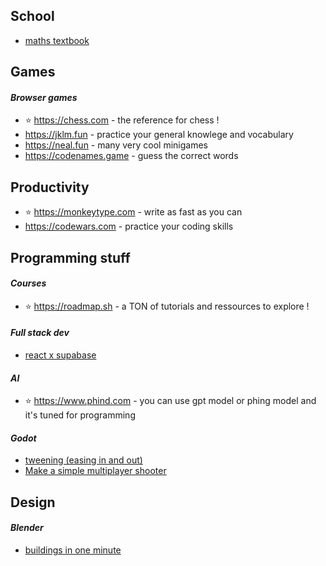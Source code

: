 ## School
- [maths textbook](https://www.lelivrescolaire.fr/manuels/mathematiques-specialite-terminale-2020)

## Games
#### *Browser games*
- ⭐ https://chess.com - the reference for chess !
- https://jklm.fun - practice your general knowlege and vocabulary
- https://neal.fun - many very cool minigames
- https://codenames.game - guess the correct words

## Productivity
- ⭐ https://monkeytype.com - write as fast as you can
- https://codewars.com - practice your coding skills

## Programming stuff
#### *Courses*
- ⭐ https://roadmap.sh - a TON of tutorials and ressources to explore !

#### *Full stack dev*
- [react x supabase](https://supabase.com/docs/guides/getting-started/tutorials/with-react)
  
#### *AI*
- ⭐ https://www.phind.com - you can use gpt model or phing model and it's tuned for programming
#### *Godot*
- [tweening (easing in and out)](https://youtube.com/watch?v=NB64GQX9mrw) 
- [Make a simple multiplayer shooter](https://www.youtube.com/watch?v=n8D3vEx7NAE&list=PL8zHkxFbrMKpuDQHVr0TtVnvk1fmdiYsV)

## Design
#### *Blender*
- [buildings in one minute](https://www.youtube.com/watch?v=t_c58ryJ-Sw)
